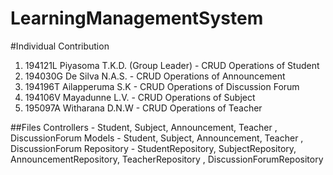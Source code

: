 # LearningManagementSystem

#Individual Contribution
1. 194121L  Piyasoma T.K.D. (Group Leader) - CRUD Operations of Student
2. 194030G  De Silva N.A.S. - CRUD Operations of Announcement
3. 194196T  Ailapperuma S.K - CRUD Operations of Discussion Forum
4. 194106V  Mayadunne L.V.  - CRUD Operations of Subject
5. 195097A  Witharana D.N.W - CRUD Operations of Teacher

##Files
Controllers - Student, Subject, Announcement, Teacher , DiscussionForum
Models - Student, Subject, Announcement, Teacher , DiscussionForum
Repository - StudentRepository, SubjectRepository, AnnouncementRepository, TeacherRepository , DiscussionForumRepository


 
